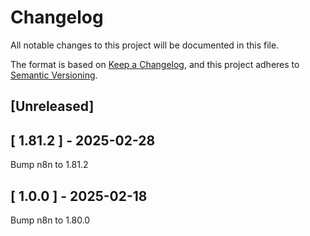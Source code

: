 # Changelog
All notable changes to this project will be documented in this file.

The format is based on [Keep a Changelog](https://keepachangelog.com/en/1.0.0/),
and this project adheres to [Semantic Versioning](https://semver.org/spec/v2.0.0.html).

## [Unreleased]

## [ 1.81.2 ] - 2025-02-28

 Bump n8n to 1.81.2

## [ 1.0.0 ] - 2025-02-18

 Bump n8n to 1.80.0
